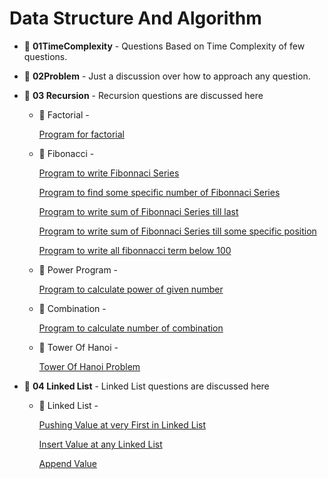 # Data Structure And Algorithm

- :file_folder: <b>01TimeComplexity</b> - Questions Based on Time Complexity of few questions.

- :file_folder: <b>02Problem</b> - Just a discussion over how to approach any question.

- :file_folder: <b>03 Recursion</b> - Recursion questions are discussed here

  - :file_folder: Factorial -

    [Program for factorial](https://github.com/Kartikey0205/Data-Structure-and-Algorithm/blob/dsa/03Recursion/Factorial/01factorial.cpp)

  - :file_folder: Fibonacci -

    [Program to write Fibonnaci Series](https://github.com/Kartikey0205/Data-Structure-and-Algorithm/blob/dsa/03Recursion/Fibonacci/01fibonacci.cpp)

    [Program to find some specific number of Fibonnaci Series](https://github.com/Kartikey0205/Data-Structure-and-Algorithm/blob/dsa/03Recursion/Fibonacci/02fibonacci.cpp)

    [Program to write sum of Fibonnaci Series till last](https://github.com/Kartikey0205/Data-Structure-and-Algorithm/blob/dsa/03Recursion/Fibonacci/03fibonacci.cpp)

    [Program to write sum of Fibonnaci Series till some specific position](https://github.com/Kartikey0205/Data-Structure-and-Algorithm/blob/dsa/03Recursion/Fibonacci/04fibonacci.cpp)

    [Program to write all fibonnacci term below 100](https://github.com/Kartikey0205/Data-Structure-and-Algorithm/blob/dsa/03Recursion/Fibonacci/05fibonacci.cpp)

  - :file_folder: Power Program -

    [Program to calculate power of given number](https://github.com/Kartikey0205/Data-Structure-and-Algorithm/blob/dsa/03Recursion/Power/powerProgram.cpp)

  - :file_folder: Combination -

    [Program to calculate number of combination](https://github.com/Kartikey0205/Data-Structure-and-Algorithm/blob/dsa/03Recursion/Combination/combinationProg.cpp)

  - :file_folder: Tower Of Hanoi -

    [Tower Of Hanoi Problem](https://github.com/Kartikey0205/Data-Structure-and-Algorithm/blob/dsa/03Recursion/TowerOfHanoi/towerOfHanoi.cpp)

- :file_folder: <b>04 Linked List</b> - Linked List questions are discussed here

  - :file_folder: Linked List -

    [Pushing Value at very First in Linked List](https://github.com/Kartikey0205/Data-Structure-and-Algorithm/blob/dsa/04LinkedList/LinkedList/addValuePush.cpp)

    [Insert Value at any Linked List](https://github.com/Kartikey0205/Data-Structure-and-Algorithm/blob/dsa/04LinkedList/LinkedList/addValueInsertAt.cpp)

    [Append Value](https://github.com/Kartikey0205/Data-Structure-and-Algorithm/blob/dsa/04LinkedList/LinkedList/addValueAppend.cpp)
